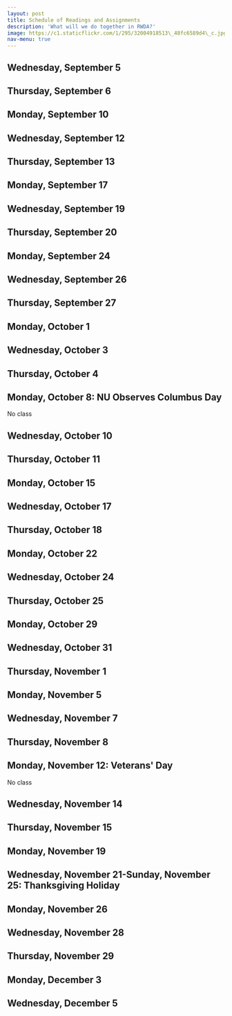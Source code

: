 ```yaml
---
layout: post
title: Schedule of Readings and Assignments
description: 'What will we do together in RWDA?'
image: https://c1.staticflickr.com/1/295/32004918513\_48fc6589d4\_c.jpg
nav-menu: true
---
```


## Wednesday, September 5

## Thursday, September 6

## Monday, September 10

## Wednesday, September 12

## Thursday, September 13

## Monday, September 17

## Wednesday, September 19

## Thursday, September 20

## Monday, September 24

## Wednesday, September 26

## Thursday, September 27

## Monday, October 1

## Wednesday, October 3

## Thursday, October 4

## Monday, October 8: NU Observes Columbus Day

No class

## Wednesday, October 10

## Thursday, October 11

## Monday, October 15

## Wednesday, October 17

## Thursday, October 18

## Monday, October 22

## Wednesday, October 24

## Thursday, October 25

## Monday, October 29

## Wednesday, October 31

## Thursday, November 1

## Monday, November 5

## Wednesday, November 7

## Thursday, November 8

## Monday, November 12: Veterans' Day

No class

## Wednesday, November 14

## Thursday, November 15

## Monday, November 19

## Wednesday, November 21-Sunday, November 25: Thanksgiving Holiday

## Monday, November 26

## Wednesday, November 28

## Thursday, November 29

## Monday, December 3

## Wednesday, December 5